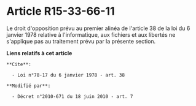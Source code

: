 # Article R15-33-66-11

Le droit d'opposition prévu au premier alinéa de l'article 38 de la loi du 6 janvier 1978 relative à l'informatique, aux
fichiers et aux libertés ne s'applique pas au traitement prévu par la présente section.

**Liens relatifs à cet article**

	**Cite**:

	  - Loi n°78-17 du 6 janvier 1978 - art. 38

	**Modifié par**:

	  - Décret n°2010-671 du 18 juin 2010 - art. 7
